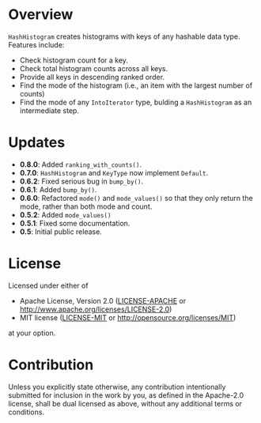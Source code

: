 # Overview

`HashHistogram` creates histograms with keys of any hashable data type. Features include:

* Check histogram count for a key.
* Check total histogram counts across all keys.
* Provide all keys in descending ranked order.
* Find the mode of the histogram (i.e., an item with the largest number of counts)
* Find the mode of any `IntoIterator` type, bulding a `HashHistogram` as an intermediate step.

# Updates
* **0.8.0**: Added `ranking_with_counts()`.
* **0.7.0**: `HashHistogram` and `KeyType` now implement `Default`.
* **0.6.2**: Fixed serious bug in `bump_by()`.
* **0.6.1**: Added `bump_by()`.
* **0.6.0**: Refactored `mode()` and `mode_values()` so that they only return the mode, rather than both mode and count.
* **0.5.2**: Added `mode_values()`
* **0.5.1**: Fixed some documentation.
* **0.5**: Initial public release.

# License

Licensed under either of

* Apache License, Version 2.0
  ([LICENSE-APACHE](LICENSE-APACHE) or http://www.apache.org/licenses/LICENSE-2.0)
* MIT license
  ([LICENSE-MIT](LICENSE-MIT) or http://opensource.org/licenses/MIT)

at your option.

# Contribution

Unless you explicitly state otherwise, any contribution intentionally submitted
for inclusion in the work by you, as defined in the Apache-2.0 license, shall be
dual licensed as above, without any additional terms or conditions.